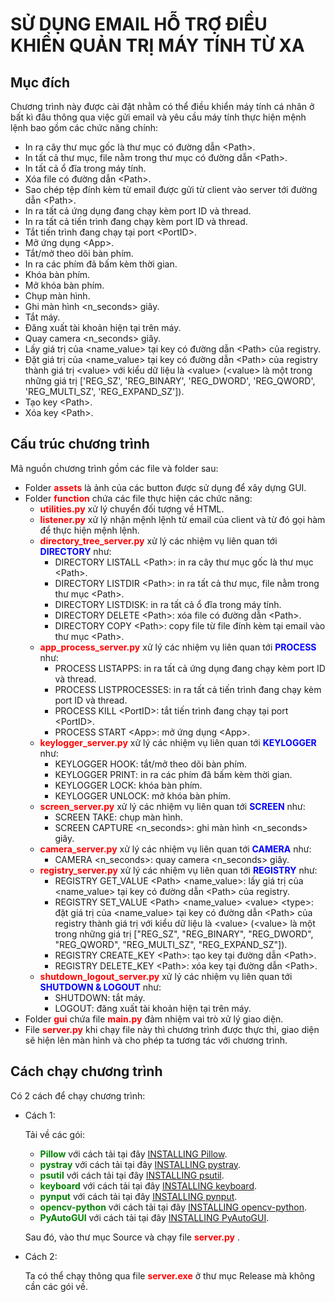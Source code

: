 # SỬ DỤNG EMAIL HỖ TRỢ ĐIỀU KHIỂN QUẢN TRỊ MÁY TÍNH TỪ XA

## Mục đích

Chương trình này được cài đặt nhằm có thể điều khiển máy tính cá nhân ở bất kì đâu thông qua việc gửi email và yêu cầu máy tính thực hiện mệnh lệnh bao gồm các chức năng chính:

* In ra cây thư mục gốc là thư mục có đường dẫn \<Path\>.
* In tất cả thư mục, file nằm trong thư mục có đường dẫn \<Path\>.
* In tất cả ổ đĩa trong máy tính.
* Xóa file có đường dẫn \<Path\>.
* Sao chép tệp đính kèm từ email được gửi từ client vào server tới đường dẫn \<Path\>.
* In ra tất cả ứng dụng đang chạy kèm port ID và thread.
* In ra tất cả tiến trình đang chạy kèm port ID và thread.
* Tắt tiến trình đang chạy tại port \<PortID\>.
* Mở ứng dụng \<App\>.
* Tắt/mở theo dõi bàn phím.
* In ra các phím đã bấm kèm thời gian.
* Khóa bàn phím.
* Mở khóa bàn phím.
* Chụp màn hình.
* Ghi màn hình \<n_seconds\> giây.
* Tắt máy.
* Đăng xuất tài khoản hiện tại trên máy.
* Quay camera <n_seconds> giây.
* Lấy giá trị của <name_value> tại key có đường dẫn \<Path\> của registry.
* Đặt giá trị của \<name_value\> tại key có đường dẫn \<Path\> của registry thành giá trị \<value\> với kiểu dữ liệu là \<value\> (\<value\> là một trong những giá trị ['REG_SZ', 'REG_BINARY', 'REG_DWORD', 'REG_QWORD', 'REG_MULTI_SZ', 'REG_EXPAND_SZ']).
* Tạo key \<Path\>.
* Xóa key \<Path\>.
## Cấu trúc chương trình

Mã nguồn chương trình gồm các file và folder sau:

* Folder <span style="color:red">**assets** </span> là ảnh của các button được sử dụng để xây dựng GUI.
* Folder <span style="color:red">**function** </span> chứa các file thực hiện các chức năng:
    * <span style="color:red">**utilities.py** </span> xử lý chuyển đối tượng về HTML.
    * <span style="color:red">**listener.py** </span> xử lý nhận mệnh lệnh từ email của client và từ đó gọi hàm để thực hiện mệnh lệnh.
    * <span style="color:red">**directory_tree_server.py** </span> xử lý các nhiệm vụ liên quan tới <span style="color:blue">**DIRECTORY** </span> như:
        * DIRECTORY LISTALL \<Path\>: in ra cây thư mục gốc là thư mục \<Path\>.
        * DIRECTORY LISTDIR \<Path\>: in ra tất cả thư mục, file nằm trong thư mục \<Path\>.
        * DIRECTORY LISTDISK: in ra tất cả ổ đĩa trong máy tính.
        * DIRECTORY DELETE \<Path\>: xóa file có đường dẫn \<Path\>.
        * DIRECTORY COPY \<Path\>: copy file từ file đính kèm tại email vào thư mục \<Path\>.
    * <span style="color:red">**app_process_server.py** </span> xử lý các nhiệm vụ liên quan tới <span style="color:blue">**PROCESS** </span> như:
        * PROCESS LISTAPPS: in ra tất cả ứng dụng đang chạy kèm port ID và thread.
        * PROCESS LISTPROCESSES: in ra tất cả tiến trình đang chạy kèm port ID và thread.
        * PROCESS KILL \<PortID\>: tắt tiến trình đang chạy tại port \<PortID\>.
        * PROCESS START \<App\>: mở ứng dụng \<App\>.
    * <span style="color:red">**keylogger_server.py** </span> xử lý các nhiệm vụ liên quan tới <span style="color:blue">**KEYLOGGER** </span> như:
        * KEYLOGGER HOOK: tắt/mở theo dõi bàn phím.
        * KEYLOGGER PRINT: in ra các phím đã bấm kèm thời gian.
        * KEYLOGGER LOCK: khóa bàn phím.
        * KEYLOGGER UNLOCK: mở khóa bàn phím.
    * <span style="color:red">**screen_server.py** </span> xử lý các nhiệm vụ liên quan tới <span style="color:blue">**SCREEN** </span> như:
        * SCREEN TAKE: chụp màn hình.
        * SCREEN CAPTURE \<n_seconds\>: ghi màn hình \<n_seconds\> giây. 
    * <span style="color:red">**camera_server.py** </span> xử lý các nhiệm vụ liên quan tới <span style="color:blue">**CAMERA** </span> như:
        * CAMERA \<n_seconds\>: quay camera \<n_seconds\> giây.
    * <span style="color:red">**registry_server.py** </span> xử lý các nhiệm vụ liên quan tới <span style="color:blue">**REGISTRY** </span> như:
        * REGISTRY GET_VALUE \<Path\> \<name_value\>: lấy giá trị của \<name_value\> tại key có đường dẫn \<Path\> của registry.
        * REGISTRY SET_VALUE \<Path\> \<name_value\> \<value\> \<type\>: đặt giá trị của \<name_value\> tại key có đường dẫn \<Path\> của registry thành giá trị <value> với kiểu dữ liệu là \<value\> (\<value\> là một trong những giá trị ["REG_SZ", "REG_BINARY", "REG_DWORD", "REG_QWORD", "REG_MULTI_SZ", "REG_EXPAND_SZ"]).
        * REGISTRY CREATE_KEY \<Path\>: tạo key tại đường dẫn \<Path\>.
        * REGISTRY DELETE_KEY \<Path\>: xóa key tại đường dẫn \<Path\>.
    * <span style="color:red">**shutdown_logout_server.py** </span> xử lý các nhiệm vụ liên quan tới <span style="color:blue">**SHUTDOWN & LOGOUT** </span> như:
        * SHUTDOWN: tắt máy.
        * LOGOUT: đăng xuất tài khoản hiện tại trên máy.
* Folder <span style="color:red">**gui** </span> chứa file <span style="color:red">**main.py** </span> đảm nhiệm vai trò xử lý giao diện.
* File <span style="color:red">**server.py** </span> khi chạy file này thì chương trình được thực thi, giao diện sẽ hiện lên màn hình và cho phép ta tương tác với chương trình. 
## Cách chạy chương trình
Có 2 cách để chạy chương trình:
* Cách 1:

    Tải về các gói:
    * <span style="color:green">**Pillow** </span> với cách tải tại đây [INSTALLING Pillow](https://pypi.org/project/Pillow/).
    * <span style="color:green">**pystray** </span> với cách tải tại đây [INSTALLING pystray](https://pypi.org/project/pystray/).
    * <span style="color:green">**psutil** </span> với cách tải tại đây [INSTALLING psutil](https://pypi.org/project/psutil/).
    * <span style="color:green">**keyboard** </span> với cách tải tại đây [INSTALLING keyboard](https://pypi.org/project/keyboard/).
    *  <span style="color:green">**pynput** </span> với cách tải tại đây [INSTALLING pynput](https://pypi.org/project/pynput/).
    *  <span style="color:green">**opencv-python** </span> với cách tải tại đây [INSTALLING opencv-python](https://pypi.org/project/opencv-python/).
    *  <span style="color:green">**PyAutoGUI** </span> với cách tải tại đây [INSTALLING PyAutoGUI](https://pypi.org/project/PyAutoGUI/).

    Sau đó, vào thư mục Source và chạy file <span style="color:red">**server.py** </span>.
* Cách 2:

    Ta có thể chạy thông qua file <span style="color:red">**server.exe** </span> ở thư mục Release mà không cần các gói về.